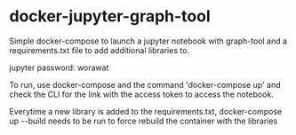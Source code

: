 # docker-jupyter-graph-tool
Simple docker-compose to launch a jupyter notebook with graph-tool 
and a requirements.txt file to add additional libraries to.

jupyter password: worawat

To run, use docker-compose and the command 'docker-compose up' and check
the CLI for the link with the access token to access the notebook.

Everytime a new library is added to the requirements.txt, docker-compose up --build
needs to be run to force rebuild the container with the libraries